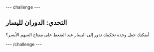 \--- challenge \---

## التحدي: الدوران لليسار

أيمكنك جعل وحدة تحكمك تدور إلى اليسار عند الضغط على مفتاح السهم الأيسر؟

\--- /challenge \---